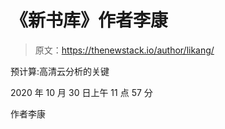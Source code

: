 # 《新书库》作者李康

> 原文：<https://thenewstack.io/author/likang/>

预计算:高清云分析的关键

2020 年 10 月 30 日上午 11 点 57 分

作者李康